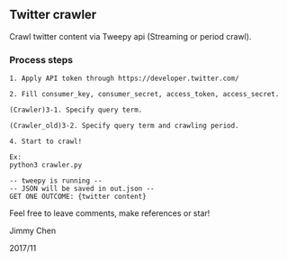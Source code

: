 ## Twitter crawler

Crawl twitter content via Tweepy api (Streaming or period crawl).

### Process steps

```
1. Apply API token through https://developer.twitter.com/

2. Fill consumer_key, consumer_secret, access_token, access_secret.

(Crawler)3-1. Specify query term.

(Crawler_old)3-2. Specify query term and crawling period.

4. Start to crawl!

Ex:
python3 crawler.py

-- tweepy is running --
-- JSON will be saved in out.json --
GET ONE OUTCOME: {twitter content}
```

Feel free to leave comments, make references or star!

Jimmy Chen

2017/11
